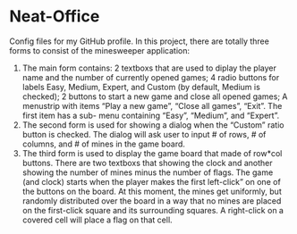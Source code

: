 # Neat-Office
Config files for my GitHub profile.
In this project, there are totally three forms to consist of the minesweeper application: 
1. The main form contains: 2 textboxs that are used to diplay the player name and the number of currently opened games; 4 radio buttons 
for labels Easy, Medium, Expert, and Custom (by default, Medium is checked); 2 buttons to start a new game and close all opened games;
A menustrip with items “Play a new game”, “Close all games”, “Exit”. The first item has a sub- menu containing “Easy”, “Medium”, and “Expert”. 
2. The second form is used for showing a dialog when the “Custom” ratio button is checked. The dialog will ask user to input # of rows, # of 
columns, and # of mines in the game board. 
3. The third form is used to display the game board that made of row*col buttons. There are two textboxs that showing the clock and another 
showing the number of mines minus the number of flags. The game (and clock) starts when the player makes the first left-click” on one of the 
buttons on the board. At this moment, the mines get uniformly, but randomly distributed over the board in a way that no mines are placed on 
the first-click square and its surrounding squares. A right-click on a covered cell will place a flag on that cell.
